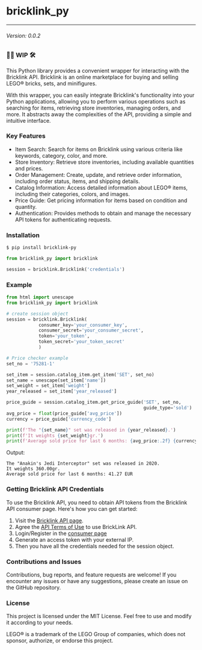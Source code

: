# bricklink_py

---

###### Version: 0.0.2

### 👷‍♂️ WIP 🛠

This Python library provides a convenient wrapper for interacting with the Bricklink API. Bricklink is an online marketplace for buying and selling LEGO® bricks, sets, and minifigures.

With this wrapper, you can easily integrate Bricklink's functionality into your Python applications, allowing you to perform various operations such as searching for items, retrieving store inventories, managing orders, and more. It abstracts away the complexities of the API, providing a simple and intuitive interface.

### Key Features

- Item Search: Search for items on Bricklink using various criteria like keywords, category, color, and more.
- Store Inventory: Retrieve store inventories, including available quantities and prices.
- Order Management: Create, update, and retrieve order information, including order status, items, and shipping details.
- Catalog Information: Access detailed information about LEGO® items, including their categories, colors, and images.
- Price Guide: Get pricing information for items based on condition and quantity.
- Authentication: Provides methods to obtain and manage the necessary API tokens for authenticating requests.

### Installation

```bash
$ pip install bricklink-py
```

```python
from bricklink_py import bricklink

session = bricklink.Bricklink('credentials')
```

### Example

```python
from html import unescape
from bricklink_py import bricklink

# create session object
session = bricklink.Bricklink(
            consumer_key='your_consumer_key',
            consumer_secret='your_consumer_secret',
            token='your_token',
            token_secret='your_token_secret'
            )

# Price checker example
set_no = '75281-1'

set_item = session.catalog_item.get_item('SET', set_no)
set_name = unescape(set_item['name'])
set_weight = set_item['weight']
year_released = set_item['year_released']

price_guide = session.catalog_item.get_price_guide('SET', set_no,
                                                   guide_type='sold')
avg_price = float(price_guide['avg_price'])
currency = price_guide['currency_code']

print(f'The "{set_name}" set was released in {year_released}.')
print(f'It weights {set_weight}gr.')
print(f'Average sold price for last 6 months: {avg_price:.2f} {currency}')
```
Output:
```
The "Anakin's Jedi Interceptor" set was released in 2020.
It weights 360.00gr.
Average sold price for last 6 months: 41.27 EUR
```

### Getting Bricklink API Credentials

To use the Bricklink API, you need to obtain API tokens from the Bricklink API consumer page. Here's how you can get started:

1. Visit the [Bricklink API page](https://www.bricklink.com/v2/api/welcome.page).
2. Agree the [API Terms of Use](https://www.bricklink.com/v3/terms_of_use_api.page) to use BrickLink API.
3. Login/Register in the [consumer page](https://www.bricklink.com/v2/api/register_consumer.page)
4. Generate an access token with your external IP.
5. Then you have all the credentials needed for the session object.

### Contributions and Issues

Contributions, bug reports, and feature requests are welcome! If you encounter any issues or have any suggestions, please create an issue on the GitHub repository.

### License

This project is licensed under the MIT License. Feel free to use and modify it according to your needs.

LEGO® is a trademark of the LEGO Group of companies, which does not sponsor, authorize, or endorse this project.
